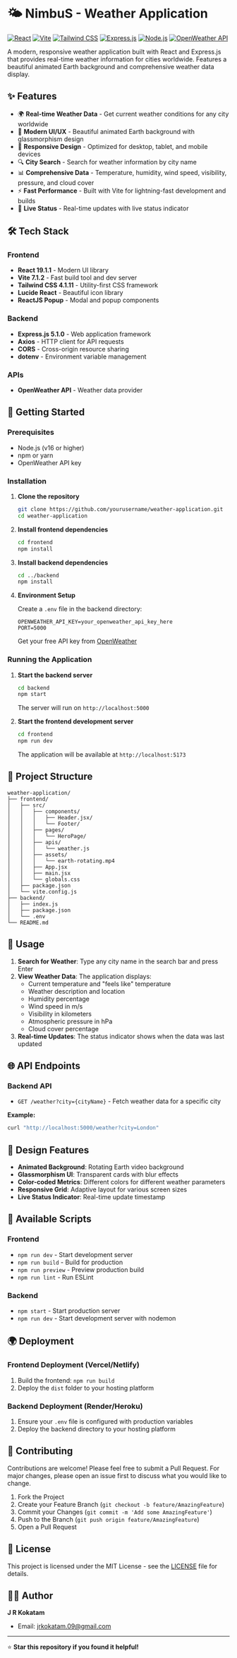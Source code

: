 # 🌤️ NimbuS - Weather Application

[![React](https://img.shields.io/badge/React-19.1.1-blue?logo=react&logoColor=white)](https://reactjs.org/)
[![Vite](https://img.shields.io/badge/Vite-7.1.2-purple?logo=vite&logoColor=white)](https://vitejs.dev/)
[![Tailwind CSS](https://img.shields.io/badge/Tailwind_CSS-4.1.11-teal?logo=tailwindcss&logoColor=white)](https://tailwindcss.com/)
[![Express.js](https://img.shields.io/badge/Express.js-5.1.0-green?logo=express&logoColor=white)](https://expressjs.com/)
[![Node.js](https://img.shields.io/badge/Node.js-Latest-green?logo=node.js&logoColor=white)](https://nodejs.org/)
[![OpenWeather API](https://img.shields.io/badge/OpenWeather_API-2.5-orange?logo=openweathermap&logoColor=white)](https://openweathermap.org/api)

A modern, responsive weather application built with React and Express.js that provides real-time weather information for cities worldwide. Features a beautiful animated Earth background and comprehensive weather data display.

## ✨ Features

- 🌍 **Real-time Weather Data** - Get current weather conditions for any city worldwide
- 🎨 **Modern UI/UX** - Beautiful animated Earth background with glassmorphism design
- 📱 **Responsive Design** - Optimized for desktop, tablet, and mobile devices
- 🔍 **City Search** - Search for weather information by city name
- 📊 **Comprehensive Data** - Temperature, humidity, wind speed, visibility, pressure, and cloud cover
- ⚡ **Fast Performance** - Built with Vite for lightning-fast development and builds
- 🎯 **Live Status** - Real-time updates with live status indicator

## 🛠️ Tech Stack

### Frontend
- **React 19.1.1** - Modern UI library
- **Vite 7.1.2** - Fast build tool and dev server
- **Tailwind CSS 4.1.11** - Utility-first CSS framework
- **Lucide React** - Beautiful icon library
- **ReactJS Popup** - Modal and popup components

### Backend
- **Express.js 5.1.0** - Web application framework
- **Axios** - HTTP client for API requests
- **CORS** - Cross-origin resource sharing
- **dotenv** - Environment variable management

### APIs
- **OpenWeather API** - Weather data provider

## 🚀 Getting Started

### Prerequisites

- Node.js (v16 or higher)
- npm or yarn
- OpenWeather API key

### Installation

1. **Clone the repository**
   ```bash
   git clone https://github.com/yourusername/weather-application.git
   cd weather-application
   ```

2. **Install frontend dependencies**
   ```bash
   cd frontend
   npm install
   ```

3. **Install backend dependencies**
   ```bash
   cd ../backend
   npm install
   ```

4. **Environment Setup**
   
   Create a `.env` file in the backend directory:
   ```env
   OPENWEATHER_API_KEY=your_openweather_api_key_here
   PORT=5000
   ```

   Get your free API key from [OpenWeather](https://openweathermap.org/api)

### Running the Application

1. **Start the backend server**
   ```bash
   cd backend
   npm start
   ```
   The server will run on `http://localhost:5000`

2. **Start the frontend development server**
   ```bash
   cd frontend
   npm run dev
   ```
   The application will be available at `http://localhost:5173`

## 📁 Project Structure

```
weather-application/
├── frontend/
│   ├── src/
│   │   ├── components/
│   │   │   ├── Header.jsx/
│   │   │   └── Footer/
│   │   ├── pages/
│   │   │   └── HeroPage/
│   │   ├── apis/
│   │   │   └── weather.js
│   │   ├── assets/
│   │   │   └── earth-rotating.mp4
│   │   ├── App.jsx
│   │   ├── main.jsx
│   │   └── globals.css
│   ├── package.json
│   └── vite.config.js
├── backend/
│   ├── index.js
│   ├── package.json
│   └── .env
└── README.md
```

## 🎯 Usage

1. **Search for Weather**: Type any city name in the search bar and press Enter
2. **View Weather Data**: The application displays:
   - Current temperature and "feels like" temperature
   - Weather description and location
   - Humidity percentage
   - Wind speed in m/s
   - Visibility in kilometers
   - Atmospheric pressure in hPa
   - Cloud cover percentage
3. **Real-time Updates**: The status indicator shows when the data was last updated

## 🌐 API Endpoints

### Backend API

- `GET /weather?city={cityName}` - Fetch weather data for a specific city

**Example:**
```bash
curl "http://localhost:5000/weather?city=London"
```

## 🎨 Design Features

- **Animated Background**: Rotating Earth video background
- **Glassmorphism UI**: Transparent cards with blur effects
- **Color-coded Metrics**: Different colors for different weather parameters
- **Responsive Grid**: Adaptive layout for various screen sizes
- **Live Status Indicator**: Real-time update timestamp

## 🔧 Available Scripts

### Frontend
- `npm run dev` - Start development server
- `npm run build` - Build for production
- `npm run preview` - Preview production build
- `npm run lint` - Run ESLint

### Backend
- `npm start` - Start production server
- `npm run dev` - Start development server with nodemon

## 🌍 Deployment

### Frontend Deployment (Vercel/Netlify)
1. Build the frontend: `npm run build`
2. Deploy the `dist` folder to your hosting platform

### Backend Deployment (Render/Heroku)
1. Ensure your `.env` file is configured with production variables
2. Deploy the backend directory to your hosting platform

## 🤝 Contributing

Contributions are welcome! Please feel free to submit a Pull Request. For major changes, please open an issue first to discuss what you would like to change.

1. Fork the Project
2. Create your Feature Branch (`git checkout -b feature/AmazingFeature`)
3. Commit your Changes (`git commit -m 'Add some AmazingFeature'`)
4. Push to the Branch (`git push origin feature/AmazingFeature`)
5. Open a Pull Request

## 📝 License

This project is licensed under the MIT License - see the [LICENSE](LICENSE) file for details.

## 👨‍💻 Author

**J R Kokatam**
- Email: [jrkokatam.09@gmail.com](mailto:jrkokatam.09@gmail.com)





---

⭐ **Star this repository if you found it helpful!**